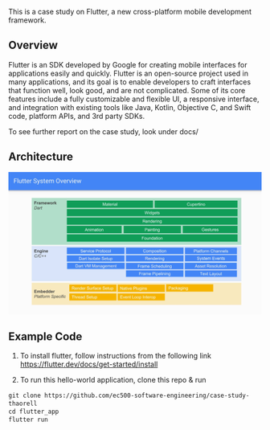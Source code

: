 This is a case study on Flutter, a new cross-platform mobile development framework.

## Overview
Flutter is an SDK developed by Google for creating mobile interfaces for applications easily and quickly. Flutter is an open-source project used in many applications, and its goal is to enable developers to craft interfaces that function well, look good, and are not complicated. Some of its core features include a fully customizable and flexible UI, a responsive interface, and integration with existing tools like Java, Kotlin, Objective C, and Swift code, platform APIs, and 3rd party SDKs.

To see further report on the case study, look under docs/
## Architecture
![Image of Architecture](docs/flutter_overview.jpg)

## Example Code 
1. To install flutter, follow instructions from the following link
https://flutter.dev/docs/get-started/install

2. To run this hello-world application, clone this repo & run
```
git clone https://github.com/ec500-software-engineering/case-study-thaorell
cd flutter_app
flutter run
```